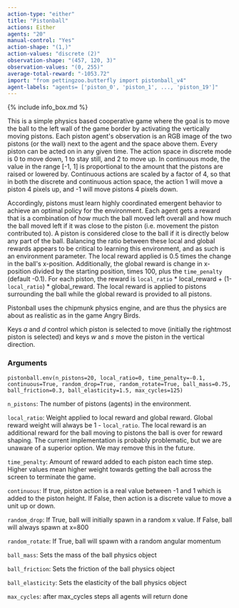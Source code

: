 ```yaml
---
action-type: "either"
title: "Pistonball"
actions: Either
agents: "20"
manual-control: "Yes"
action-shape: "(1,)"
action-values: "discrete (2)"
observation-shape: "(457, 120, 3)"
observation-values: "(0, 255)"
average-total-reward: "-1053.72"
import: "from pettingzoo.butterfly import pistonball_v4"
agent-labels: "agents= ['piston_0', 'piston_1', ..., 'piston_19']"
---
```


{% include info_box.md %}



This is a simple physics based cooperative game where the goal is to move the ball to the left wall of the game border by activating the vertically moving pistons. Each piston agent's observation is an RGB image of the two pistons (or the wall) next to the agent and the space above them. Every piston can be acted on in any given time. The action space in discrete mode is 0 to move down, 1 to stay still, and 2 to move up. In continuous mode, the value in the range [-1, 1] is proportional to the amount that the pistons are raised or lowered by. Continuous actions are scaled by a factor of 4, so that in both the discrete and continuous action space, the action 1 will move a piston 4 pixels up, and -1 will move pistons 4 pixels down.

Accordingly, pistons must learn highly coordinated emergent behavior to achieve an optimal policy for the environment. Each agent gets a reward that is a combination of how much the ball moved left overall and how much the ball moved left if it was close to the piston (i.e. movement the piston contributed to). A piston is considered close to the ball if it is directly below any part of the ball. Balancing the ratio between these local and global rewards appears to be critical to learning this environment, and as such is an environment parameter. The local reward applied is 0.5 times the change in the ball's x-position. Additionally, the global reward is change in x-position divided by the starting position, times 100, plus the `time_penalty` (default -0.1). For each piston, the reward is `local_ratio` * local_reward + (1-`local_ratio`) * global_reward. The local reward is applied to pistons surrounding the ball while the global reward is provided to all pistons.

Pistonball uses the chipmunk physics engine, and are thus the physics are about as realistic as in the game Angry Birds.

Keys *a* and *d* control which piston is selected to move (initially the rightmost piston is selected) and keys *w* and *s* move the piston in the vertical direction.


### Arguments

```
pistonball.env(n_pistons=20, local_ratio=0, time_penalty=-0.1, continuous=True, random_drop=True, random_rotate=True, ball_mass=0.75, ball_friction=0.3, ball_elasticity=1.5, max_cycles=125)
```

`n_pistons`: The number of pistons (agents) in the environment.

`local_ratio`:  Weight applied to local reward and global reward. Global reward weight will always be 1 - `local_ratio`. The local reward is an additional reward for the ball moving to pistons the ball is over for reward shaping. The current implementation is probably problematic, but we are unaware of a superior option. We may remove this in the future.

`time_penalty`: Amount of reward added to each piston each time step. Higher values mean higher weight towards getting the ball across the screen to terminate the game.

`continuous`:  If true, piston action is a real value between -1 and 1 which is added to the piston height. If False, then action is a discrete value to move a unit up or down.

`random_drop`:  If True, ball will initially spawn in a random x value. If False, ball will always spawn at x=800

`random_rotate`:  If True, ball will spawn with a random angular momentum

`ball_mass`:  Sets the mass of the ball physics object

`ball_friction`:  Sets the friction of the ball physics object

`ball_elasticity`:  Sets the elasticity of the ball physics object

`max_cycles`:  after max_cycles steps all agents will return done
